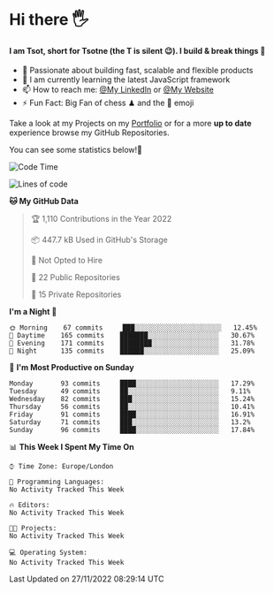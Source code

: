 # Hi there :raised_hand_with_fingers_splayed:
#### I am Tsot, short for Tsotne (the T is silent :wink:). I build & break things :space_invader:
- :telescope: Passionate about building fast, scalable and flexible products
- :seedling: I am currently learning the latest JavaScript framework 
- :mailbox: How to reach me: [@My LinkedIn](https://www.linkedin.com/in/tsotne-gvadzabia/) or [@My Website](https://tsotne.co.uk/contact)
- :zap: Fun Fact: Big Fan of chess ♟ and the 👾 emoji

Take a look at my Projects on my [Portfolio](https://tsotne.co.uk/) or for a more **up to date** experience browse my GitHub Repositories.

You can see some statistics below!:space_invader:
<!--START_SECTION:waka-->
![Code Time](http://img.shields.io/badge/Code%20Time-761%20hrs%202%20mins-blue)

![Lines of code](https://img.shields.io/badge/From%20Hello%20World%20I%27ve%20Written-651%20Thousand%20lines%20of%20code-blue)

**🐱 My GitHub Data** 

> 🏆 1,110 Contributions in the Year 2022
 > 
> 📦 447.7 kB Used in GitHub's Storage 
 > 
> 🚫 Not Opted to Hire
 > 
> 📜 22 Public Repositories 
 > 
> 🔑 15 Private Repositories  
 > 
**I'm a Night 🦉** 

```text
🌞 Morning    67 commits     ███░░░░░░░░░░░░░░░░░░░░░░   12.45% 
🌆 Daytime    165 commits    ███████░░░░░░░░░░░░░░░░░░   30.67% 
🌃 Evening    171 commits    ████████░░░░░░░░░░░░░░░░░   31.78% 
🌙 Night      135 commits    ██████░░░░░░░░░░░░░░░░░░░   25.09%

```
📅 **I'm Most Productive on Sunday** 

```text
Monday       93 commits     ████░░░░░░░░░░░░░░░░░░░░░   17.29% 
Tuesday      49 commits     ██░░░░░░░░░░░░░░░░░░░░░░░   9.11% 
Wednesday    82 commits     ███░░░░░░░░░░░░░░░░░░░░░░   15.24% 
Thursday     56 commits     ██░░░░░░░░░░░░░░░░░░░░░░░   10.41% 
Friday       91 commits     ████░░░░░░░░░░░░░░░░░░░░░   16.91% 
Saturday     71 commits     ███░░░░░░░░░░░░░░░░░░░░░░   13.2% 
Sunday       96 commits     ████░░░░░░░░░░░░░░░░░░░░░   17.84%

```


📊 **This Week I Spent My Time On** 

```text
⌚︎ Time Zone: Europe/London

💬 Programming Languages: 
No Activity Tracked This Week

🔥 Editors: 
No Activity Tracked This Week

🐱‍💻 Projects: 
No Activity Tracked This Week

💻 Operating System: 
No Activity Tracked This Week

```


 Last Updated on 27/11/2022 08:29:14 UTC
<!--END_SECTION:waka-->
